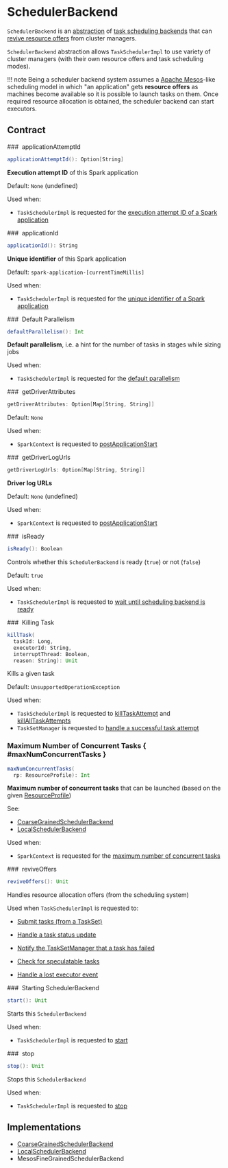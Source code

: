 # SchedulerBackend

`SchedulerBackend` is an [abstraction](#contract) of [task scheduling backends](#implementations) that can [revive resource offers](#reviveOffers) from cluster managers.

`SchedulerBackend` abstraction allows `TaskSchedulerImpl` to use variety of cluster managers (with their own resource offers and task scheduling modes).

!!! note
    Being a scheduler backend system assumes a [Apache Mesos](http://mesos.apache.org/)-like scheduling model in which "an application" gets **resource offers** as machines become available so it is possible to launch tasks on them. Once required resource allocation is obtained, the scheduler backend can start executors.

## Contract

### <span id="applicationAttemptId"> applicationAttemptId

```scala
applicationAttemptId(): Option[String]
```

**Execution attempt ID** of this Spark application

Default: `None` (undefined)

Used when:

* `TaskSchedulerImpl` is requested for the [execution attempt ID of a Spark application](TaskSchedulerImpl.md#applicationAttemptId)

### <span id="applicationId"><span id="appId"> applicationId

```scala
applicationId(): String
```

**Unique identifier** of this Spark application

Default: `spark-application-[currentTimeMillis]`

Used when:

* `TaskSchedulerImpl` is requested for the [unique identifier of a Spark application](TaskSchedulerImpl.md#applicationId)

### <span id="defaultParallelism"> Default Parallelism

```scala
defaultParallelism(): Int
```

**Default parallelism**, i.e. a hint for the number of tasks in stages while sizing jobs

Used when:

* `TaskSchedulerImpl` is requested for the [default parallelism](TaskSchedulerImpl.md#defaultParallelism)

### <span id="getDriverAttributes"> getDriverAttributes

```scala
getDriverAttributes: Option[Map[String, String]]
```

Default: `None`

Used when:

* `SparkContext` is requested to [postApplicationStart](../SparkContext.md#postApplicationStart)

### <span id="getDriverLogUrls"> getDriverLogUrls

```scala
getDriverLogUrls: Option[Map[String, String]]
```

**Driver log URLs**

Default: `None` (undefined)

Used when:

* `SparkContext` is requested to [postApplicationStart](../SparkContext.md#postApplicationStart)

### <span id="isReady"> isReady

```scala
isReady(): Boolean
```

Controls whether this `SchedulerBackend` is ready (`true`) or not (`false`)

Default: `true`

Used when:

* `TaskSchedulerImpl` is requested to [wait until scheduling backend is ready](TaskSchedulerImpl.md#waitBackendReady)

### <span id="killTask"> Killing Task

```scala
killTask(
  taskId: Long,
  executorId: String,
  interruptThread: Boolean,
  reason: String): Unit
```

Kills a given task

Default: `UnsupportedOperationException`

Used when:

* `TaskSchedulerImpl` is requested to [killTaskAttempt](TaskSchedulerImpl.md#killTaskAttempt) and [killAllTaskAttempts](TaskSchedulerImpl.md#killAllTaskAttempts)
* `TaskSetManager` is requested to [handle a successful task attempt](TaskSetManager.md#handleSuccessfulTask)

### Maximum Number of Concurrent Tasks { #maxNumConcurrentTasks }

```scala
maxNumConcurrentTasks(
  rp: ResourceProfile): Int
```

**Maximum number of concurrent tasks** that can be launched (based on the given [ResourceProfile](../stage-level-scheduling/ResourceProfile.md))

See:

* [CoarseGrainedSchedulerBackend](CoarseGrainedSchedulerBackend.md#maxNumConcurrentTasks)
* [LocalSchedulerBackend](../local/LocalSchedulerBackend.md#maxNumConcurrentTasks)

Used when:

* `SparkContext` is requested for the [maximum number of concurrent tasks](../SparkContext.md#maxNumConcurrentTasks)

### <span id="reviveOffers"> reviveOffers

```scala
reviveOffers(): Unit
```

Handles resource allocation offers (from the scheduling system)

Used when `TaskSchedulerImpl` is requested to:

* [Submit tasks (from a TaskSet)](TaskSchedulerImpl.md#submitTasks)

* [Handle a task status update](TaskSchedulerImpl.md#statusUpdate)

* [Notify the TaskSetManager that a task has failed](TaskSchedulerImpl.md#handleFailedTask)

* [Check for speculatable tasks](TaskSchedulerImpl.md#checkSpeculatableTasks)

* [Handle a lost executor event](TaskSchedulerImpl.md#executorLost)

### <span id="start"> Starting SchedulerBackend

```scala
start(): Unit
```

Starts this `SchedulerBackend`

Used when:

* `TaskSchedulerImpl` is requested to [start](TaskSchedulerImpl.md#start)

### <span id="stop"> stop

```scala
stop(): Unit
```

Stops this `SchedulerBackend`

Used when:

* `TaskSchedulerImpl` is requested to [stop](TaskSchedulerImpl.md#stop)

## Implementations

* [CoarseGrainedSchedulerBackend](CoarseGrainedSchedulerBackend.md)
* [LocalSchedulerBackend](../local/LocalSchedulerBackend.md)
* MesosFineGrainedSchedulerBackend
